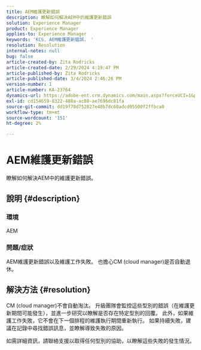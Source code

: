 ```yaml
---
title: AEM維護更新錯誤
description: 瞭解如何解決AEM中的維護更新錯誤
solution: Experience Manager
product: Experience Manager
applies-to: Experience Manager
keywords: 'KCS. AEM維護更新錯誤， '
resolution: Resolution
internal-notes: null
bug: false
article-created-by: Zita Rodricks
article-created-date: 2/29/2024 4:19:47 PM
article-published-by: Zita Rodricks
article-published-date: 3/4/2024 2:46:26 PM
version-number: 1
article-number: KA-23764
dynamics-url: https://adobe-ent.crm.dynamics.com/main.aspx?forceUCI=1&pagetype=entityrecord&etn=knowledgearticle&id=3ee9ba56-1ed7-ee11-9079-6045bd0065f9
exl-id: cd154659-8322-488a-ac08-ae7696dc81fa
source-git-commit: dd19f78d752827e48b7dc68adcd95500f2ffbca0
workflow-type: tm+mt
source-wordcount: '151'
ht-degree: 2%

---
```


# AEM維護更新錯誤


瞭解如何解決AEM中的維護更新錯誤。

## 說明 {#description}


### 環境

AEM

### 問題/症狀

AEM維護更新錯誤以及維護工作失敗。 也擔心CM (cloud manager)是否自動退休。


## 解決方法 {#resolution}


CM (cloud manager)不會自動淘汰。 升級團隊會監控這些型別的錯誤（在維護更新期間可能發生），並進一步研究以瞭解是否存在特定型別的回覆。
此外，如果維護工作失敗，它不會在下一個排程的維護執行期間重新執行。 如果持續失敗，建議在記錄中尋找錯誤訊息，並瞭解導致失敗的原因。

如需詳細資訊，請聯絡支援以取得任何型別的協助，以瞭解這些失敗的發生情況。
